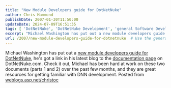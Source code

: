 ```yaml
---
title: "New Module Developers guide for DotNetNuke"
author: Chris Hammond
publishDate: 2007-01-30T11:50:00
updateDate: 2024-07-09T16:51:35
tags: [ 'DotNetNuke', 'DotNetNuke Development', 'general Software Development' ]
excerpt: "Michael Washington has put out a new module developers guide for DotNetNuke, he&#39;s got a link in his latest blog to the documentation page&nbsp;on DotNetNuke.com. Check it out, Michael has been hard at work on these two documents (parts 1 and 2) over the past few months, and they are great resources for getting familiar with DNN development. Posted from... "
url: /2007/new-module-developers-guide-for-dotnetnuke  # Use the generated URL with year
---
```

<p>Michael Washington has put out a <a href="https://www.dotnetnuke.com/Community/BlogsDotNetNuke/tabid/825/EntryID/1277/Default.aspx" title="DotNetNuke Module Developers Guide">new module developers guide for DotNetNuke</a>, he&#39;s got a link in his latest blog to the <a href="https://www.dotnetnuke.com/About/Documentation/ProjectDocuments/tabid/478/Default.aspx">documentation page</a>&nbsp;on DotNetNuke.com. Check it out, Michael has been hard at work on these two documents (parts 1 and 2) over the past few months, and they are great resources for getting familiar with DNN development. Posted from <a href="https://weblogs.asp.net/christoc/">weblogs.asp.net/christoc</a></p> 
